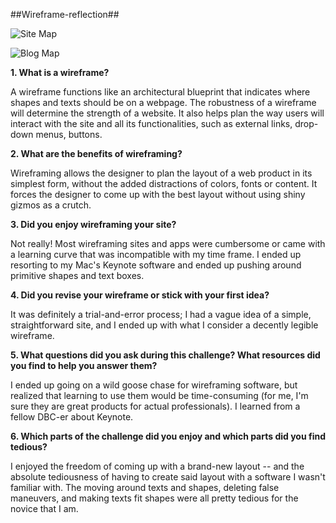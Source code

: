 ##Wireframe-reflection##


![Site Map](../mfhan.github.io/blog/wireframe-index.png)

![Blog Map](../mfhan.github.io/blog/wireframe-blog-index.png)




**1. What is a wireframe?**

A wireframe functions like an architectural blueprint that indicates where shapes and texts should be on a webpage. The robustness of a wireframe will determine the strength of a website. It also helps plan the way users will interact with the site and all its functionalities, such as external links, drop-down menus, buttons.

**2. What are the benefits of wireframing?**

Wireframing allows the designer to plan the layout of a web product in its simplest form, without the added distractions of colors, fonts or content. It forces the designer to come up with the best layout without using shiny gizmos as a crutch.


**3. Did you enjoy wireframing your site?**

Not really! Most wireframing sites and apps were cumbersome or came with a learning curve that was incompatible with my time frame. I ended up resorting to my Mac's Keynote software and ended up pushing around primitive shapes and text boxes.


**4. Did you revise your wireframe or stick with your first idea?**

It was definitely a trial-and-error process; I had a vague idea of a simple, straightforward site, and I ended up with what I consider a decently legible wireframe.


**5. What questions did you ask during this challenge? What resources did you find to help you answer them?**

I ended up going on a wild goose chase for wireframing software, but realized that learning to use them would be time-consuming (for me, I'm sure they are great products for actual professionals).
I learned from a fellow DBC-er about Keynote.


**6. Which parts of the challenge did you enjoy and which parts did you find tedious?**

I enjoyed the freedom of coming up with a brand-new layout -- and the absolute tediousness of having to create said layout with a software I wasn't familiar with. The moving around texts and shapes, deleting false maneuvers, and making texts fit shapes were all pretty tedious for the novice that I am.



